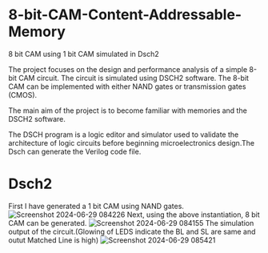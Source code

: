 # 8-bit-CAM-Content-Addressable-Memory
8 bit CAM using 1 bit CAM simulated in  Dsch2

The project focuses on the design and performance analysis of a simple 8-bit CAM circuit. The circuit is simulated using DSCH2 software. The 8-bit CAM can be implemented with either NAND gates or transmission gates (CMOS).

The main aim of the project is to become familiar with memories and the DSCH2 software.

The DSCH program is a logic editor and simulator used to validate the architecture of logic circuits before beginning microelectronics design.The Dsch can generate the Verilog code file.

# Dsch2
First I have generated a 1 bit CAM using NAND gates.
![Screenshot 2024-06-29 084226](https://github.com/Adish30/8-bit-CAM-Content-Addressable-Memory-/assets/114245305/0c2d0e9a-fa1e-454b-ad21-383262545141)
Next, using the above instantiation, 8 bit CAM can be generated.
![Screenshot 2024-06-29 084155](https://github.com/Adish30/8-bit-CAM-Content-Addressable-Memory-/assets/114245305/4b7ddf4b-a356-485d-90c9-d14922d78960)
The simulation output of the circuit.(Glowing of LEDS indicate the BL and SL are same and outut Matched Line is high)
![Screenshot 2024-06-29 085421](https://github.com/Adish30/8-bit-CAM-Content-Addressable-Memory-/assets/114245305/bb60c3c2-b494-41a4-8e76-49a79905f2cb)
